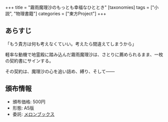 +++
title = "霧雨魔理沙のもっとも幸福なひととき"
[taxonomies]
tags = ["小説", "物理書籍"]
categories = ["東方Project"]
+++

## あらすじ

「もう貴方は何も考えなくていい。考えたら間違えてしまうから」

軽率な動機で地霊殿に踏み込んだ霧雨魔理沙は、さとりに薦められるまま、一枚の契約書にサインする。

その契約は、魔理沙の心を追い詰め、縛り、そして―― 
## 頒布情報

* 頒布価格: 500円
* 形態: A5版
* 委託: [メロンブックス](https://www.melonbooks.co.jp/detail/detail.php?product_id=124670)

